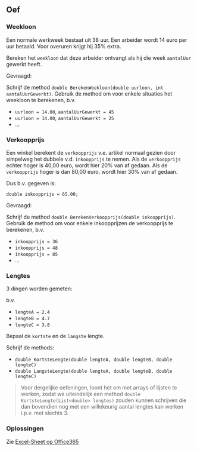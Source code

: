 ## Oef

### Weekloon

Een normale werkweek bestaat uit 38 uur.
Een arbeider wordt 14 euro per uur betaald.
Voor overuren krijgt hij 35% extra.

Bereken het `weekloon` dat deze arbeider ontvangt 
als hij die week `aantalUur` gewerkt heeft.

Gevraagd:

Schrijf de method `double BerekenWeekloon(double uurloon, int aantalUurGewerkt)`.
Gebruik de method om voor enkele situaties het weekloon te berekenen, b.v.

- `uurloon = 14.00`, `aantalUurGewerkt = 45`
- `uurloon = 14.00`, `aantalUurGewerkt = 25`
- ...
  
### Verkoopprijs

Een winkel berekent de `verkoopprijs` v.e. artikel normaal gezien door
simpelweg het dubbele v.d. `inkoopprijs` te nemen.
Als de `verkoopprijs` echter hoger is 40,00 euro, wordt hier 20% van af gedaan.
Als de `verkoopprijs` hoger is dan 80,00 euro, wordt hier 30% van af gedaan.

Dus b.v. gegeven is:

```
double inkoopprijs = 65.00;
```

Gevraagd:

Schrijf de method `double BerekenVerkoopprijs(double inkoopprijs)`.
Gebruik de method om voor enkele inkoopprijzen de verkoopprijs te berekenen, b.v.

- `inkoopprijs = 36`
- `inkoopprijs = 48`
- `inkoopprijs = 85`
- ...

### Lengtes

3 dingen worden gemeten:

b.v.

- `lengteA = 2.4`
- `lengteB = 4.7`
- `lengteC = 3.8`

Bepaal de `kortste` en de `langste` lengte.

Schrijf de methods:

- `double KortsteLengte(double lengteA, double lengteB, double lengteC)`
- `double LangsteLengte(double lengteA, double lengteB, double lengteC)`

> Voor dergelijke oefeningen, loont het om met arrays of lijsten te werken,
> zodat we uiteindelijk een method `double KortsteLengte(List<double> lengtes)`
> zouden kunnen schrijven die dan bovendien nog met een willekeurig aantal
> lengtes kan werken i.p.v. met slechts 3.


### Oplossingen

Zie [Excel-Sheet op Office365](https://immalle-my.sharepoint.com/personal/hans_vanbroeckhoven_immalle_eu/_layouts/15/guestaccess.aspx?guestaccesstoken=ymVbNQoHsImLAz4Xzj7%2bs6eyZyT4a1kQzJIhqatmIlU%3d&docid=01e9f88487ce14436a3842ff4cf976d91&rev=1)
